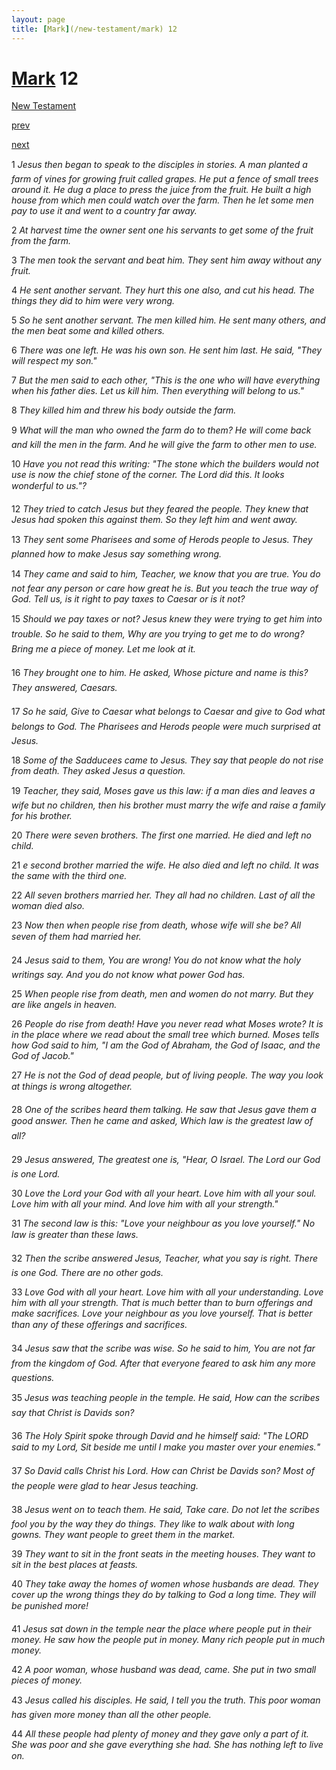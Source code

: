 ```yaml
---
layout: page
title: [Mark](/new-testament/mark) 12
---
```


# [Mark](/new-testament/mark) 12

[New Testament](/new-testament)


[prev](/new-testament/mark/mark-11.html)


[next](/new-testament/mark/mark-13.html)

1 _Jesus then began to speak to the disciples in stories. A man planted a farm of vines for growing fruit called grapes. He put a fence of small trees around it. He dug a place to press the juice from the fruit. He built a high house from which men could watch over the farm. Then he let some men pay to use it and went to a country far away._

2 _At harvest time the owner sent one his servants to get some of the fruit from the farm._

3 _The men took the servant and beat him. They sent him away without any fruit._

4 _He sent another servant. They hurt this one also, and cut his head. The things they did to him were very wrong._

5 _So he sent another servant. The men killed him. He sent many others, and the men beat some and killed others._

6 _There was one left. He was his own son. He sent him last. He said, "They will respect my son."_

7 _But the men said to each other, "This is the one who will have everything when his father dies. Let us kill him. Then everything will belong to us."_

8 _They killed him and threw his body outside the farm._

9 _What will the man who owned the farm do to them? He will come back and kill the men in the farm. And he will give the farm to other men to use._

10 _Have you not read this writing: "The stone which the builders would not use is now the chief stone of the corner. The Lord did this. It looks wonderful to us."?_

12 _They tried to catch Jesus but they feared the people. They knew that Jesus had spoken this against them. So they left him and went away._

13 _They sent some Pharisees and some of Herods people to Jesus. They planned how to make Jesus say something wrong._

14 _They came and said to him, Teacher, we know that you are true. You do not fear any person or care how great he is. But you teach the true way of God. Tell us, is it right to pay taxes to Caesar or is it not?_

15 _Should we pay taxes or not? Jesus knew they were trying to get him into trouble. So he said to them, Why are you trying to get me to do wrong? Bring me a piece of money.  Let me look at it._

16 _They brought one to him. He asked, Whose picture and name is this? They answered,  Caesars._

17 _So he said, Give to Caesar what belongs to Caesar and give to God what belongs to God.  The Pharisees and Herods people were much surprised at Jesus._

18 _Some of the Sadducees came to Jesus. They say that people do not rise from death. They asked Jesus a question._

19 _Teacher, they said, Moses gave us this law: if a man dies and leaves a wife but no children, then his brother must marry the wife and raise a family for his brother._

20 _There were seven brothers. The first one married. He died and left no child._

21 _e second brother married the wife. He also died and left no child. It was the same with the third one._

22 _All seven brothers married her. They all had no children. Last of all the woman died also._

23 _Now then when people rise from death, whose wife will she be? All seven of them had married her._

24 _Jesus said to them, You are wrong! You do not know what the holy writings say. And you do not know what power God has._

25 _When people rise from death, men and women do not marry. But they are like angels in heaven._

26 _People do rise from death! Have you never read what Moses wrote? It is in the place where we read about the small tree which burned. Moses tells how God said to him, "I am the God of Abraham, the God of Isaac, and the God of Jacob."_

27 _He is not the God of dead people, but of living people. The way you look at things is wrong altogether._

28 _One of the scribes heard them talking. He saw that Jesus gave them a good answer. Then he came and asked, Which law is the greatest law of all?_

29 _Jesus answered, The greatest one is, "Hear, O Israel. The Lord our God is one Lord._

30 _Love the Lord your God with all your heart. Love him with all your soul. Love him with all your mind. And love him with all your strength."_

31 _The second law is this: "Love your neighbour as you love yourself." No law is greater than these laws._

32 _Then the scribe answered Jesus, Teacher, what you say is right. There is one God.  There are no other gods._

33 _Love God with all your heart. Love him with all your understanding. Love him with all your strength. That is much better than to burn offerings and make sacrifices. Love your neighbour as you love yourself. That is better than any of these offerings and sacrifices._

34 _Jesus saw that the scribe was wise. So he said to him, You are not far from the kingdom of God. After that everyone feared to ask him any more questions._

35 _Jesus was teaching people in the temple. He said, How can the scribes say that Christ is Davids son?_

36 _The Holy Spirit spoke through David and he himself said: "The LORD said to my Lord,  Sit beside me until I make you master over your enemies."_

37 _So David calls Christ his Lord. How can Christ be Davids son? Most of the people were glad to hear Jesus teaching._

38 _Jesus went on to teach them. He said, Take care. Do not let the scribes fool you by the way they do things. They like to walk about with long gowns. They want people to greet them in the market._

39 _They want to sit in the front seats in the meeting houses. They want to sit in the best places at feasts._

40 _They take away the homes of women whose husbands are dead. They cover up the wrong things they do by talking to God a long time. They will be punished more!_

41 _Jesus sat down in the temple near the place where people put in their money. He saw how the people put in money. Many rich people put in much money._

42 _A poor woman, whose husband was dead, came. She put in two small pieces of money._

43 _Jesus called his disciples. He said, I tell you the truth. This poor woman has given more money than all the other people._

44 _All these people had plenty of money and they gave only a part of it. She was poor and she gave everything she had. She has nothing left to live on._

